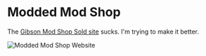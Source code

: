 # Modded Mod Shop

The [Gibson Mod Shop Sold site](https://www.gibson.com/en-US/Guitars/Collection/gibson-mod/sold) sucks. I'm trying to make it better.

![Modded Mod Shop Website](https://i.ibb.co/1RB3KfN/Screen-Shot-2022-06-12-at-2-11-34-PM.png)
